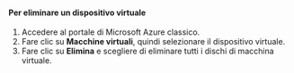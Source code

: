 #### <a name="to-delete-a-virtual-device"></a>Per eliminare un dispositivo virtuale

1. Accedere al portale di Microsoft Azure classico.
2. Fare clic su **Macchine virtuali**, quindi selezionare il dispositivo virtuale.
3. Fare clic su **Elimina** e scegliere di eliminare tutti i dischi di macchina virtuale.

